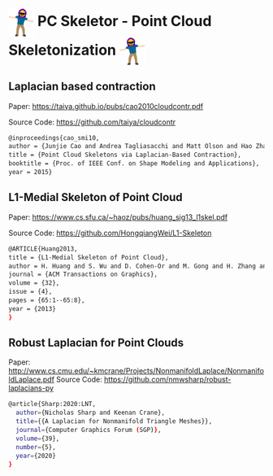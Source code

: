 <p align="center">
<h1>
  <img style="vertical-align:middle" width="10%" src="img/PCSkeletor_left.png">
  <span style="">PC Skeletor - Point Cloud Skeletonization</span>
  <img style="vertical-align:middle" width="10%" src="img/PCSkeletor.png">
</h1>
</p>

## Laplacian based contraction

Paper: https://taiya.github.io/pubs/cao2010cloudcontr.pdf

Source Code: https://github.com/taiya/cloudcontr

````bash
@inproceedings{cao_smi10,
author = {Junjie Cao and Andrea Tagliasacchi and Matt Olson and Hao Zhang and Zhixun Su},
title = {Point Cloud Skeletons via Laplacian-Based Contraction},
booktitle = {Proc. of IEEE Conf. on Shape Modeling and Applications},
year = 2015}
````

## L1-Medial Skeleton of Point Cloud

Paper: https://www.cs.sfu.ca/~haoz/pubs/huang_sig13_l1skel.pdf

Source Code: https://github.com/HongqiangWei/L1-Skeleton

````bash
@ARTICLE{Huang2013,
title = {L1-Medial Skeleton of Point Cloud},
author = H. Huang and S. Wu and D. Cohen-Or and M. Gong and H. Zhang and G. Li and B.Chen},
journal = {ACM Transactions on Graphics},
volume = {32},
issue = {4},
pages = {65:1--65:8},
year = {2013}
}
````

## Robust Laplacian for Point Clouds

Paper: http://www.cs.cmu.edu/~kmcrane/Projects/NonmanifoldLaplace/NonmanifoldLaplace.pdf
Source Code: https://github.com/nmwsharp/robust-laplacians-py

````bash
@article{Sharp:2020:LNT,
  author={Nicholas Sharp and Keenan Crane},
  title={{A Laplacian for Nonmanifold Triangle Meshes}},
  journal={Computer Graphics Forum (SGP)},
  volume={39},
  number={5},
  year={2020}
}
````

